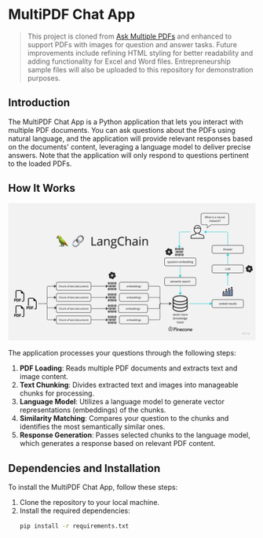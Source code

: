 # MultiPDF Chat App

> This project is cloned from [Ask Multiple PDFs](https://github.com/alejandro-ao/ask-multiple-pdfs) and enhanced to support PDFs with images for question and answer tasks. Future improvements include refining HTML styling for better readability and adding functionality for Excel and Word files. Entrepreneurship sample files will also be uploaded to this repository for demonstration purposes.

## Introduction
The MultiPDF Chat App is a Python application that lets you interact with multiple PDF documents. You can ask questions about the PDFs using natural language, and the application will provide relevant responses based on the documents' content, leveraging a language model to deliver precise answers. Note that the application will only respond to questions pertinent to the loaded PDFs.

## How It Works

![MultiPDF Chat App Diagram](./docs/PDF-LangChain.jpg)

The application processes your questions through the following steps:

1. **PDF Loading**: Reads multiple PDF documents and extracts text and image content.
2. **Text Chunking**: Divides extracted text and images into manageable chunks for processing.
3. **Language Model**: Utilizes a language model to generate vector representations (embeddings) of the chunks.
4. **Similarity Matching**: Compares your question to the chunks and identifies the most semantically similar ones.
5. **Response Generation**: Passes selected chunks to the language model, which generates a response based on relevant PDF content.

## Dependencies and Installation

To install the MultiPDF Chat App, follow these steps:

1. Clone the repository to your local machine.
2. Install the required dependencies:
   ```bash
   pip install -r requirements.txt
